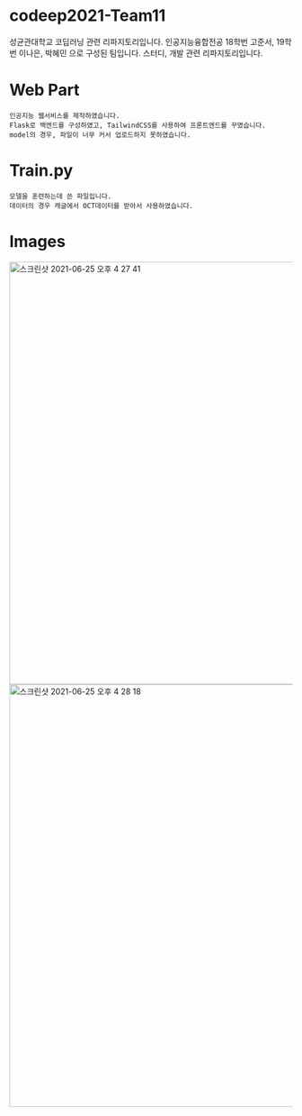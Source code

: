 # codeep2021-Team11
성균관대학교 코딥러닝 관련 리파지토리입니다. 인공지능융합전공 18학번 고준서, 19학번 이나은, 박혜민 으로 구성된 팀입니다. 스터디, 개발 관련 리파지토리입니다.


# Web Part
    인공지능 웹서비스를 제작하였습니다.
    Flask로 백엔드를 구성하였고, TailwindCSS를 사용하여 프론트엔드를 꾸몄습니다.
    model의 경우, 파일이 너무 커서 업로드하지 못하였습니다.
    
# Train.py
    모델을 훈련하는데 쓴 파일입니다.
    데이터의 경우 캐글에서 OCT데이터를 받아서 사용하였습니다.
    
# Images
<img width="750" alt="스크린샷 2021-06-25 오후 4 27 41" src="https://user-images.githubusercontent.com/50725139/123387022-4573d680-d5d2-11eb-8f6b-14d268937c72.png">
<img width="750" alt="스크린샷 2021-06-25 오후 4 28 18" src="https://user-images.githubusercontent.com/50725139/123387085-5a506a00-d5d2-11eb-9783-4037db306dbf.png">
